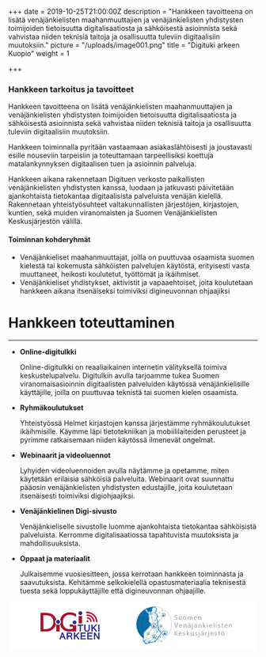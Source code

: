 +++
date = 2019-10-25T21:00:00Z
description = "Hankkeen tavoitteena on lisätä venäjänkielisten maahanmuuttajien ja venäjänkielisten yhdistysten toimijoiden tietoisuutta digitalisaatiosta ja sähköisestä asioinnista sekä vahvistaa niiden teknisiä taitoja ja osallisuutta tuleviin digitaalisiin muutoksiin."
picture = "/uploads/image001.png"
title = "Digituki arkeen Kuopio"
weight = 1

+++
### **Hankkeen tarkoitus ja tavoitteet**

Hankkeen tavoitteena on lisätä venäjänkielisten maahanmuuttajien ja venäjänkielisten yhdistysten toimijoiden tietoisuutta digitalisaatiosta ja sähköisestä asioinnista sekä vahvistaa niiden teknisiä taitoja ja osallisuutta tuleviin digitaalisiin muutoksiin.

Hankkeen toiminnalla pyritään vastaamaan asiakaslähtöisesti ja joustavasti esille nouseviin tarpeisiin ja toteuttamaan tarpeellisiksi koettuja matalankynnyksen digitaalisen tuen ja asioinnin palveluja.

Hankkeen aikana rakennetaan Digituen verkosto paikallisten venäjänkielisten yhdistysten kanssa, luodaan ja jatkuvasti päivitetään ajankohtaista tietokantaa digitaalisista palveluista venäjän kielellä. Rakennetaan yhteistyösuhteet valtakunnallisten järjestöjen, kirjastojen, kuntien, sekä muiden viranomaisten ja Suomen Venäjänkielisten Keskusjärjestön välillä.

#### Toiminnan kohderyhmät

* Venäjänkieliset maahanmuuttajat, joilla on puuttuvaa osaamista suomen kielestä tai kokemusta sähköisten palvelujen käytöstä, erityisesti vasta muuttaneet, heikosti koulutetut, työttömät ja ikäihmiset.
* Venäjänkieliset yhdistykset, aktivistit ja vapaaehtoiset, joita koulutetaan hankkeen aikana itsenäiseksi toimiviksi digineuvonnan ohjaajiksi

# Hankkeen toteuttaminen

***

* **Online-digitulkki**

  Online-digitulkki on reaaliaikainen internetin välityksellä toimiva keskustelupalvelu. Digitulkin avulla tarjoamme tukea Suomen viranomaisasioinnin digitaalisten palveluiden käytössä venäjänkielisille käyttäjille, joilla on puuttuvaa teknistä tai suomen kielen osaamista.
* **Ryhmäkoulutukset**

  Yhteistyössä Helmet kirjastojen kanssa järjestämme ryhmäkoulutukset ikäihmisille. Käymme läpi tietotekniikan ja mobiililaiteiden perusteet ja pyrimme ratkaisemaan niiden käytössä ilmenevät ongelmat.
* **Webinaarit ja videoluennot**

  Lyhyiden videoluennoiden avulla näytämme ja opetamme, miten käytetään erilaisia sähköisiä palveluita. Webinaarit ovat suunnattu pääosin venäjänkielisten yhdistysten edustajille, joita koulutetaan itsenäisesti toimiviksi digiohjaajiksi.
* **Venäjänkielinen Digi-sivusto**

  Venäjänkieliselle sivustolle luomme ajankohtaista tietokantaa sähköisistä palveluista. Kerromme digitalisaatiossa tapahtuvista muutoksista ja mahdollisuuksista.
* **Oppaat ja materiaalit**

  Julkaisemme vuosiesitteen, jossa kerrotaan hankkeen toiminnasta ja saavutuksista. Kehitämme selkokielellä opastusmateriaalia teknisestä tuesta sekä loppukäyttäjille että digineuvonnan ohjaajille.

![](/uploads/digituki-arkeet.png)